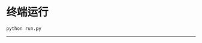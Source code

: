 # 终端运行

```shell
python run.py
```
************************************************************************************************************************************************************************************************************************************************************************************************************************************************************************************************************************************************************************************************************************************************************************************************************************************************************************************